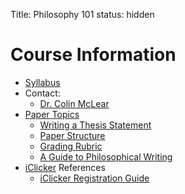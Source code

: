 Title: Philosophy 101
status: hidden

# Course Information #

<!-- - [Assignment Schedule]({filename}/pages/phil101/101Assignments.md) -->
- [Syllabus]({filename}/pdfs/phil101/IntroSyllabus.pdf)
- Contact: 
    - [Dr. Colin McLear]({filename}/pages/Contact.md)
    <!-- - Zachery Garrett --> 
    <!--     - [Email](mailto:zackgarrett127@gmail.com) -->
    <!--     - Office hours: T: 11:30-12:30, W: 1:30-2:30 in Oldfather Hall, 1022 --> 
    <!-- - Kevin Patton --> 
    <!--     - [Email](mailto:kp12584@gmail.com) -->
    <!--     - Office hours: M: 12-1, W: 2:30-3:30 in Oldfather Hall, 1022 --> 
- [Paper Topics]({filename}/pages/phil101/101PaperTopics.md)
    + [Writing a Thesis Statement]({filename}/pdfs/phil101/ThesisOverview.pdf)
    + [Paper Structure]({filename}/pdfs/phil101/PaperStructure.pdf)
    + [Grading Rubric]({filename}/pdfs/phil101/PaperRubric.pdf)
    + [A Guide to Philosophical Writing](http://writingproject.fas.harvard.edu/files/hwp/files/philosophical_writing.pdf)
- [iClicker](http://its.unl.edu/srs) References
    + [iClicker Registration Guide](http://its.unl.edu/pdfs/Student%20Registration%20Steps.pdf)
